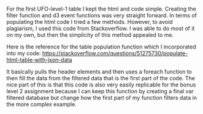 For the first UFO-level-1 table I kept the html and code simple. Creating the filter function and d3 event functions was very straight forward. In terms of populating the html code I tried a few
methods. However, to avoid plagiarism, I used this code from Stackoverflow. I was able to do most of it on my own, but then the simplicity of this method appealed to me.

Here is the reference for the table population function which I incorporated into my code: https://stackoverflow.com/questions/51275730/populate-html-table-with-json-data

It basically pulls the header elements and then uses a foreach function to then fill the data from the filtered data that is the first part of the code. The nice part of this is that this code
is also very easily replicable for the bonus level 2 assignment because I can keep this function by creating a final var filtered database but change how the first part of my function 
filters data in the more complex example. 